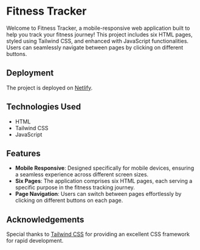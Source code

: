 # Fitness Tracker

Welcome to Fitness Tracker, a mobile-responsive web application built to help you track your fitness journey! 
This project includes six HTML pages, styled using Tailwind CSS, and enhanced with JavaScript functionalities. 
Users can seamlessly navigate between pages by clicking on different buttons.

## Deployment

The project is deployed on [Netlify](https://661d64c55b69070dfd85dc16--startling-valkyrie-8ce6c9.netlify.app/).

## Technologies Used

- HTML
- Tailwind CSS
- JavaScript

## Features

- **Mobile Responsive**: Designed specifically for mobile devices, ensuring a seamless experience across different screen sizes.
- **Six Pages**: The application comprises six HTML pages, each serving a specific purpose in the fitness tracking journey.
- **Page Navigation**: Users can switch between pages effortlessly by clicking on different buttons on each page.

## Acknowledgements

Special thanks to [Tailwind CSS](https://tailwindcss.com/) for providing an excellent CSS framework for rapid development.
